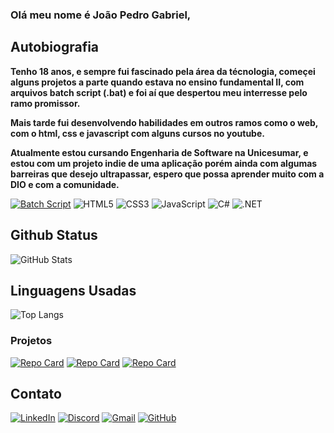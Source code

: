 ### Olá meu nome é João Pedro Gabriel,

## **Autobiografia**
__Tenho 18 anos, e sempre fui fascinado pela área da técnologia, começei alguns projetos a parte quando estava no ensino fundamental II, com arquivos batch script (.bat) e foi aí que despertou meu interresse pelo ramo promissor.__

__Mais tarde fui desenvolvendo habilidades em outros ramos como o web, com o html, css e javascript com alguns cursos no youtube.__

__Atualmente estou cursando Engenharia de Software na Unicesumar, e estou com um projeto indie de uma aplicação porém ainda com algumas barreiras que desejo ultrapassar, espero que possa aprender muito com a DIO e com a comunidade.__

[![Batch Script](https://img.shields.io/badge/Batch%20Script-Blue?logo=visual-studio-code&style=for-the-badge)](https://www.microsoft.com/pt-br/windows/command-prompt)
![HTML5](https://img.shields.io/badge/HTML5-E34F26?style=for-the-badge&logo=html5&logoColor=white)
![CSS3](https://img.shields.io/badge/CSS3-1572B6?style=for-the-badge&logo=css3&logoColor=white)
![JavaScript](https://img.shields.io/badge/JavaScript-F7DF1E?style=for-the-badge&logo=javascript&logoColor=black)
![C#](https://img.shields.io/badge/C%23-239120?style=for-the-badge&logo=c-sharp&logoColor=white)
![.NET](https://img.shields.io/badge/.NET-5C2D91?style=for-the-badge&logo=.net&logoColor=white)


## Github Status
![GitHub Stats](https://github-readme-stats.vercel.app/api?username=JOAOPEDROGABRIEL&theme=transparent&bg_color=000&border_color=30A3DC&show_icons=true&icon_color=30A3DC&title_color=E94D5F&text_color=FFF)

## Linguagens Usadas
![Top Langs](https://github-readme-stats-git-masterrstaa-rickstaa.vercel.app/api/top-langs/?username=JOAOPEDROGABRIEL&layout=compact&bg_color=000&border_color=30A3DC&title_color=E94D5F&text_color=FFF)

### Projetos
[![Repo Card](https://github-readme-stats.vercel.app/api/pin/?username=JOAOPEDROGABRIEL&repo=HEALTHPLUS&bg_color=000&border_color=30A3DC&show_icons=true&icon_color=30A3DC&title_color=E94D5F&text_color=FFF)](https://github.com/JOAOPEDROGABRIEL/HealthPlus)
[![Repo Card](https://github-readme-stats.vercel.app/api/pin/?username=JOAOPEDROGABRIEL&repo=dio-lab-open-source&bg_color=000&border_color=30A3DC&show_icons=true&icon_color=30A3DC&title_color=E94D5F&text_color=FFF)](https://github.com/JOAOPEDROGABRIEL/dio-lab-open-source)
[![Repo Card](https://github-readme-stats.vercel.app/api/pin/?username=JOAOPEDROGABRIEL&repo=GuardOS&bg_color=000&border_color=30A3DC&show_icons=true&icon_color=30A3DC&title_color=E94D5F&text_color=FFF)](https://github.com/JOAOPEDROGABRIEL/GuardOS)


## Contato

[![LinkedIn](https://img.shields.io/badge/LinkedIn-0077B5?style=for-the-badge&logo=linkedin&logoColor=white)](https://www.linkedin.com/in/jo%C3%A3o-pedro-gabriel-7628b02b3)
[![Discord](https://img.shields.io/badge/Discord-7289DA?style=for-the-badge&logo=discord&logoColor=white)](https://discord.com/channels/@Kalleby7034/)
[![Gmail](https://img.shields.io/badge/Gmail-333333?style=for-the-badge&logo=gmail&logoColor=red)](mailto:joaopgabriel80@gmail.com)
[![GitHub](https://img.shields.io/badge/GitHub-100000?style=for-the-badge&logo=github&logoColor=white)](https://github.com/JOAOPEDROGABRIEL)